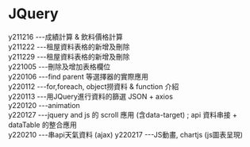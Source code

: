 # JQuery
 y211216  ---成績計算 & 飲料價格計算 <br>
 y211222  ---租屋資料表格的新增及刪除 <br>
 y211229  ---租屋資料表格的新增及刪除 <br>
 y221005  ---刪除及增加表格欄位<br>
 y220106  ---find parent 等選擇器的實際應用<br>
 y220112  ---for,foreach, object撈資料 & function 介紹<br>
 y220113  ---用JQuery進行資料的篩選 JSON + axios<br>
 y220120  ---animation<br>
 y220127  ---jquery and js 的 scroll 應用 (含data-target) ; api 資料串接 + dataTable 的整合應用<br>
 y220210  ---串api天氣資料 (ajax)
 y220217  ---JS動畫, chartjs (js圖表呈現)
